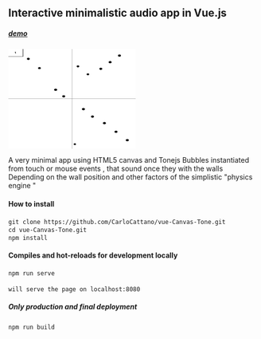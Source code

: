 ##  Interactive minimalistic audio app in Vue.js 

#####    [demo](callme2.herokuapp.com)

<a href="https://callme2.herokuapp.com"><img src="https://github.com/CarloCattano/vue-Canvas-Tone/raw/master/public/screenshot.JPG" align="center" height="200" width="256"  ></a>


A very minimal app using HTML5 canvas and Tonejs 
Bubbles instantiated from touch or mouse events , that sound once they with the walls 
Depending on the wall position and other factors of the simplistic "physics engine "

#### How to install 
```
git clone https://github.com/CarloCattano/vue-Canvas-Tone.git
cd vue-Canvas-Tone.git
npm install

```

#### Compiles and hot-reloads for development locally 
```
npm run serve

will serve the page on localhost:8080

```

##### Only production and final deployment
```
npm run build
```

